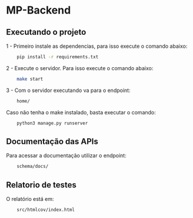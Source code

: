 # MP-Backend

## Executando o projeto

1 - Primeiro instale as dependencias, para isso execute o comando abaixo:

```sh
    pip install -r requirements.txt
```

2 - Execute o servidor. Para isso execute o comando abaixo:
```sh
    make start
```
3 - Com o servidor executando va para o endpoint:
```sh
    home/
```
Caso não tenha o make instalado, basta executar o comando:
```sh
    python3 manage.py runserver
```

## Documentação das APIs

Para acessar a documentação utilizar o endpoint:
```sh
    schema/docs/
```

## Relatorio de testes
O relatório está em:
```sh
    src/htmlcov/index.html
```



